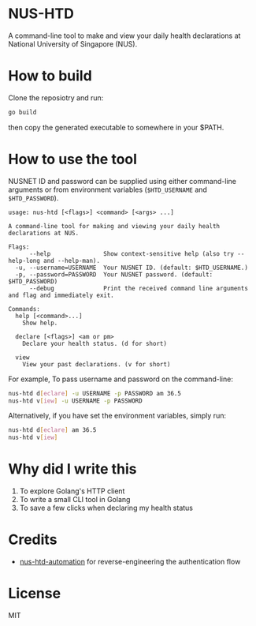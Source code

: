 # NUS-HTD
A command-line tool to make and view your daily health declarations at National University of
Singapore (NUS).

# How to build
Clone the reposiotry and run:

```bash
go build
```

then copy the generated executable to somewhere in your $PATH.

# How to use the tool
NUSNET ID and password can be supplied using either command-line arguments or from environment variables (`$HTD_USERNAME` and `$HTD_PASSWORD`).

```
usage: nus-htd [<flags>] <command> [<args> ...]

A command-line tool for making and viewing your daily health declarations at NUS.

Flags:
      --help               Show context-sensitive help (also try --help-long and --help-man).
  -u, --username=USERNAME  Your NUSNET ID. (default: $HTD_USERNAME.)
  -p, --password=PASSWORD  Your NUSNET password. (default: $HTD_PASSWORD)
      --debug              Print the received command line arguments and flag and immediately exit.

Commands:
  help [<command>...]
    Show help.

  declare [<flags>] <am or pm>
    Declare your health status. (d for short)

  view
    View your past declarations. (v for short)
```

For example,
To pass username and password on the command-line:
```bash
nus-htd d[eclare] -u USERNAME -p PASSWORD am 36.5
nus-htd v[iew] -u USERNAME -p PASSWORD
```
Alternatively, if you have set the environment variables, simply run:
```bash
nus-htd d[eclare] am 36.5
nus-htd v[iew]
```

# Why did I write this
1. To explore Golang's HTTP client
2. To write a small CLI tool in Golang
3. To save a few clicks when declaring my health status

# Credits
- [nus-htd-automation](https://github.com/jiachen247/nus-htd-automation) for reverse-engineering the authentication flow

# License
MIT
